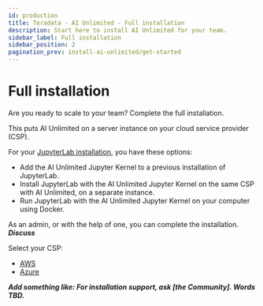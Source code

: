 ```yaml
---
id: production
title: Teradata - AI Unlimited - Full installation
description: Start here to install AI Unlimited for your team.
sidebar_label: Full installation
sidebar_position: 2
pagination_prev: install-ai-unlimited/get-started
---
```


# Full installation

Are you ready to scale to your team? Complete the full installation. 

This puts AI Unlimited on a server instance on your cloud service provider (CSP). 

For your [JupyterLab installation](/docs/install-ai-unlimited/production/AWS/install-jupyter/index.md), you have these options:

- Add the AI Unlimited Jupyter Kernel to a previous installation of JupyterLab.
- Install JupyterLab with the AI Unlimited Jupyter Kernel on the same CSP with AI Unlimited, on a separate instance.
- Run JupyterLab with the AI Unlimited Jupyter Kernel on your computer using Docker.

As an admin, or with the help of one, you can complete the installation.  ***Discuss***

Select your CSP:

- [AWS](/install-ai-unlimited/production/AWS/before-you-begin/index.md)
- [Azure](/install-ai-unlimited/production/Azure/before-you-begin/index.md)

***Add something like: For installation support, ask [the Community]. Words TBD.***